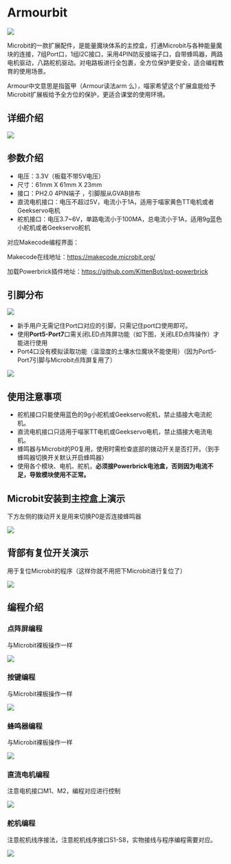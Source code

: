 # Armourbit

![](./images/01_03.png)

Microbit的一款扩展配件，是能量魔块体系的主控盒，打通Microbit与各种能量魔块的连接，7组Port口，1组I2C接口，采用4PIN防反接端子口，自带蜂鸣器，两路电机驱动，八路舵机驱动。对电路板进行全包裹，全方位保护更安全，适合编程教育的使用场景。

Armour中文意思是指盔甲（Armour读法arm 么），喵家希望这个扩展盒能给予Microbit扩展板给予全方位的保护，更适合课堂的使用环境。

## 详细介绍

![](./images/03_01.png)

## 参数介绍

- 电压：3.3V（板载不带5V电压）
- 尺寸：61mm X 61mm X 23mm
- 接口：PH2.0 4PIN端子 ，引脚服从GVAB排布
- 直流电机接口：电压不超过5V，电流小于1A，适用于喵家黄色TT电机或者Geekservo电机
- 舵机接口：电压3.7~6V，单路电流小于100MA，总电流小于1A，适用9g蓝色小舵机或者Geekservo舵机

对应Makecode编程界面：

Makecode在线地址：https://makecode.microbit.org/

加载Powerbrick插件地址：https://github.com/KittenBot/pxt-powerbrick


## 引脚分布

![](./images/03_02.png)

- 新手用户无需记住Port口对应的引脚，只需记住port口使用即可。
- 使用**Port5-Port7**口需关闭LED点阵屏功能（如下图，关闭LED点阵操作）才能进行使用
- Port4口没有模拟读取功能（温湿度的土壤水位魔块不能使用）（因为Port5-Port7引脚与Microbit点阵屏复用了）

![](./images/03_03.png)


## 使用注意事项

- 舵机接口只能使用蓝色的9g小舵机或Geekservo舵机，禁止插接大电流舵机。
- 直流电机接口只适用于喵家TT电机或Geekservo电机，禁止插接大电流电机。
- 蜂鸣器与Microbit的P0复用，使用时需检查底部的拨动开关是否打开。（到手蜂鸣器切换开关默认开启蜂鸣器）
- 使用各个模块、电机、舵机，**必须接Powerbrick电池盒，否则因为电流不足，导致模块使用不正常。**

## Microbit安装到主控盒上演示

下方左侧的拨动开关是用来切换P0是否连接蜂鸣器

![](./images/IMG_2567.GIF)

## 背部有复位开关演示

用于复位Microbit的程序（这样你就不用把下Microbit进行复位了）

![](./images/IMG_2568.GIF)


## 编程介绍

### 点阵屏编程

与Microbit裸板操作一样

![](./images/03_04.png)

### 按键编程

与Microbit裸板操作一样

![](./images/03_08.png)

### 蜂鸣器编程

与Microbit裸板操作一样

![](./images/03_05.png)

### 直流电机编程

注意电机接口M1、M2，编程对应进行控制

![](./images/03_06.png)

### 舵机编程

注意舵机线序接法，注意舵机线序接口S1-S8，实物接线与程序编程需要对应。

![](./images/03_07.png)